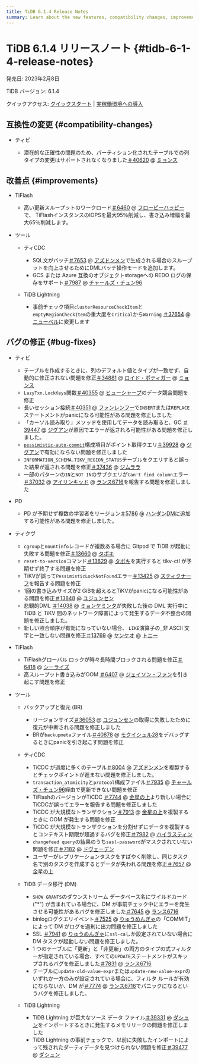```yaml
---
title: TiDB 6.1.4 Release Notes
summary: Learn about the new features, compatibility changes, improvements, and bug fixes in TiDB 6.1.4.
---
```


# TiDB 6.1.4 リリースノート {#tidb-6-1-4-release-notes}

発売日: 2023年2月8日

TiDB バージョン: 6.1.4

クイックアクセス: [クイックスタート](https://docs.pingcap.com/tidb/v6.1/quick-start-with-tidb) | [実稼働環境への導入](https://docs.pingcap.com/tidb/v6.1/production-deployment-using-tiup)

## 互換性の変更 {#compatibility-changes}

-   ティビ

    -   潜在的な正確性の問題のため、パーティション化されたテーブルでの列タイプの変更はサポートされなくなりました[＃40620](https://github.com/pingcap/tidb/issues/40620) @ [ミョンス](https://github.com/mjonss)

## 改善点 {#improvements}

-   TiFlash

    -   高い更新スループットのワークロード[＃6460](https://github.com/pingcap/tiflash/issues/6460) @ [フロービーハッピー](https://github.com/flowbehappy)で、 TiFlashインスタンスのIOPSを最大95％削減し、書き込み増幅を最大65％削減します。

-   ツール

    -   ティCDC

        -   SQL文がバッチ[＃7653](https://github.com/pingcap/tiflow/issues/7653) @ [アズドンメン](https://github.com/asddongmen)で生成される場合のスループットを向上させるためにDMLバッチ操作モードを追加します。
        -   GCS または Azure 互換のオブジェクトstorageへの REDO ログの保存をサポート[＃7987](https://github.com/pingcap/tiflow/issues/7987) @ [チャールズ・チュン96](https://github.com/CharlesCheung96)

    -   TiDB Lightning

        -   事前チェック項目`clusterResourceCheckItem`と`emptyRegionCheckItem`の重大度を`Critical`から`Warning` [＃37654](https://github.com/pingcap/tidb/issues/37654) @ [ニューベル](https://github.com/niubell)に変更します

## バグの修正 {#bug-fixes}

-   ティビ

    -   テーブルを作成するときに、列のデフォルト値とタイプが一致せず、自動的に修正されない問題を修正[＃34881](https://github.com/pingcap/tidb/issues/34881) @ [ロイド・ポティガー](https://github.com/Lloyd-Pottiger) @ [ミョンス](https://github.com/mjonss)
    -   `LazyTxn.LockKeys`関数[＃40355](https://github.com/pingcap/tidb/issues/40355) @ [ヒューシャープ](https://github.com/HuSharp)のデータ競合問題を修正
    -   長いセッション接続[＃40351](https://github.com/pingcap/tidb/issues/40351) @ [ファンレンフー](https://github.com/fanrenhoo)で`INSERT`または`REPLACE`ステートメントがpanicになる可能性がある問題を修正しました
    -   「カーソル読み取り」メソッドを使用してデータを読み取ると、GC [＃39447](https://github.com/pingcap/tidb/issues/39447) @ [ジグアン](https://github.com/zyguan)が原因でエラーが返される可能性がある問題を修正しました。
    -   [`pessimistic-auto-commit`](/tidb-configuration-file.md#pessimistic-auto-commit-new-in-v600)構成項目がポイント取得クエリ[＃39928](https://github.com/pingcap/tidb/issues/39928) @ [ジグアン](https://github.com/zyguan)で有効にならない問題を修正しました
    -   `INFORMATION_SCHEMA.TIKV_REGION_STATUS`テーブルをクエリすると誤った結果が返される問題を修正[＃37436](https://github.com/pingcap/tidb/issues/37436) @ [ジムララ](https://github.com/zimulala)
    -   一部のパターンの`IN`と`NOT IN`のサブクエリが`Can't find column`エラー[＃37032](https://github.com/pingcap/tidb/issues/37032) @ [アイリンキッド](https://github.com/AilinKid) @ [ランス6716](https://github.com/lance6716)を報告する問題を修正しました

<!---->

-   PD

    -   PD が予期せず複数の学習者をリージョン[＃5786](https://github.com/tikv/pd/issues/5786) @ [ハンダンDM](https://github.com/HunDunDM)に追加する可能性がある問題を修正しました。

<!---->

-   ティクヴ

    -   `cgroup`と`mountinfo`レコードが複数ある場合に Gitpod で TiDB が起動に失敗する問題を修正[＃13660](https://github.com/tikv/tikv/issues/13660) @ [タボキ](https://github.com/tabokie)
    -   `reset-to-version`コマンド[＃13829](https://github.com/tikv/tikv/issues/13829) @ [タボキ](https://github.com/tabokie)を実行すると tikv-ctl が予期せず終了する問題を修正
    -   TiKVが誤って`PessimisticLockNotFound`エラー[＃13425](https://github.com/tikv/tikv/issues/13425) @ [スティクナーフ](https://github.com/sticnarf)を報告する問題を修正
    -   1回の書き込みサイズが2 GiBを超えるとTiKVがpanicになる可能性がある問題を修正[＃13848](https://github.com/tikv/tikv/issues/13848) @ [ユジュンセン](https://github.com/YuJuncen)
    -   悲観的DML [＃14038](https://github.com/tikv/tikv/issues/14038) @ [ミョンケミンタ](https://github.com/MyonKeminta)が失敗した後の DML 実行中に TiDB と TiKV 間のネットワーク障害によって発生するデータ不整合の問題を修正しました。
    -   新しい照合順序が有効になっていない場合、 `LIKE`演算子の`_`非 ASCII 文字と一致しない問題を修正[＃13769](https://github.com/tikv/tikv/issues/13769) @ [ヤンケオ](https://github.com/YangKeao) @ [トニー](https://github.com/tonyxuqqi)

-   TiFlash

    -   TiFlashグローバル ロックが時々長時間ブロックされる問題を修正[＃6418](https://github.com/pingcap/tiflash/issues/6418) @ [シーライズ](https://github.com/SeaRise)
    -   高スループット書き込みがOOM [＃6407](https://github.com/pingcap/tiflash/issues/6407) @ [ジェイソン・ファン](https://github.com/JaySon-Huang)を引き起こす問題を修正

-   ツール

    -   バックアップと復元 (BR)

        -   リージョンサイズ[＃36053](https://github.com/pingcap/tidb/issues/36053) @ [ユジュンセン](https://github.com/YuJuncen)の取得に失敗したために復元が中断される問題を修正しました
        -   BRが`backupmeta`ファイル[＃40878](https://github.com/pingcap/tidb/issues/40878) @ [モクイシュル28](https://github.com/MoCuishle28)をデバッグするときにpanicを引き起こす問題を修正

    -   ティCDC

        -   TiCDC が過度に多くのテーブル[＃8004](https://github.com/pingcap/tiflow/issues/8004) @ [アズドンメン](https://github.com/asddongmen)を複製するとチェックポイントが進まない問題を修正しました。
        -   `transaction_atomicity`と`protocol`構成ファイル[＃7935](https://github.com/pingcap/tiflow/issues/7935) @ [チャールズ・チュン96](https://github.com/CharlesCheung96)経由で更新できない問題を修正
        -   TiFlashのバージョンがTiCDC [＃7744](https://github.com/pingcap/tiflow/issues/7744) @ [金星の上](https://github.com/overvenus)より新しい場合にTiCDCが誤ってエラーを報告する問題を修正しました
        -   TiCDC が大規模なトランザクション[＃7913](https://github.com/pingcap/tiflow/issues/7913) @ [金星の上](https://github.com/overvenus)を複製するときに OOM が発生する問題を修正
        -   TiCDC が大規模なトランザクションを分割せずにデータを複製するとコンテキスト期限が超過するバグを修正[＃7982](https://github.com/pingcap/tiflow/issues/7982) @ [ハイラスティン](https://github.com/hi-rustin)
        -   `changefeed query`の結果のうち`sasl-password`がマスクされていない問題を修正[＃7182](https://github.com/pingcap/tiflow/issues/7182) @ [ドヴェーデン](https://github.com/dveeden)
        -   ユーザーがレプリケーションタスクをすばやく削除し、同じタスク名で別のタスクを作成するとデータが失われる問題を修正[＃7657](https://github.com/pingcap/tiflow/issues/7657) @ [金星の上](https://github.com/overvenus)

    -   TiDB データ移行 (DM)

        -   `SHOW GRANTS`のダウンストリーム データベース名にワイルドカード (&quot;*&quot;) が含まれている場合に、DM が事前チェック中にエラーを発生させる可能性があるバグを修正しました[＃7645](https://github.com/pingcap/tiflow/issues/7645) @ [ランス6716](https://github.com/lance6716)
        -   binlogログクエリイベント[＃7525](https://github.com/pingcap/tiflow/issues/7525) @ [りゅうめんぎゃ](https://github.com/liumengya94)の「COMMIT」によって DM がログを過剰に出力問題を修正しました
        -   SSL [＃7941](https://github.com/pingcap/tiflow/issues/7941) @ [りゅうめんぎゃ](https://github.com/liumengya94)に`ssl-ca`しか設定されていない場合に DM タスクが起動しない問題を修正しました。
        -   1 つのテーブルに「更新」と「非更新」の両方のタイプの式フィルターが指定されている場合、すべての`UPDATE`ステートメントがスキップされるバグを修正しました[＃7831](https://github.com/pingcap/tiflow/issues/7831) @ [ランス6716](https://github.com/lance6716)
        -   テーブルに`update-old-value-expr`または`update-new-value-expr`のいずれか一方のみが設定されている場合に、フィルタ ルールが有効にならないか、DM が[＃7774](https://github.com/pingcap/tiflow/issues/7774) @ [ランス6716](https://github.com/lance6716)でパニックになるというバグを修正しました。

    -   TiDB Lightning

        -   TiDB Lightning が巨大なソース データ ファイル[＃39331](https://github.com/pingcap/tidb/issues/39331) @ [ダシュン](https://github.com/dsdashun)をインポートするときに発生するメモリリークの問題を修正しました
        -   TiDB Lightning の事前チェックで、以前に失敗したインポートによって残されたダーティデータを見つけられない問題を修正[＃39477](https://github.com/pingcap/tidb/issues/39477) @ [ダシュン](https://github.com/dsdashun)
